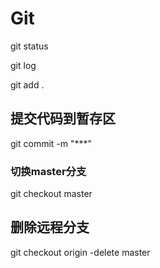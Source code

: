Git
==========

git status

git log

git add .
## 提交代码到暂存区
git commit -m "***"
### 切换master分支
git checkout master

## 删除远程分支
git checkout origin -delete master


